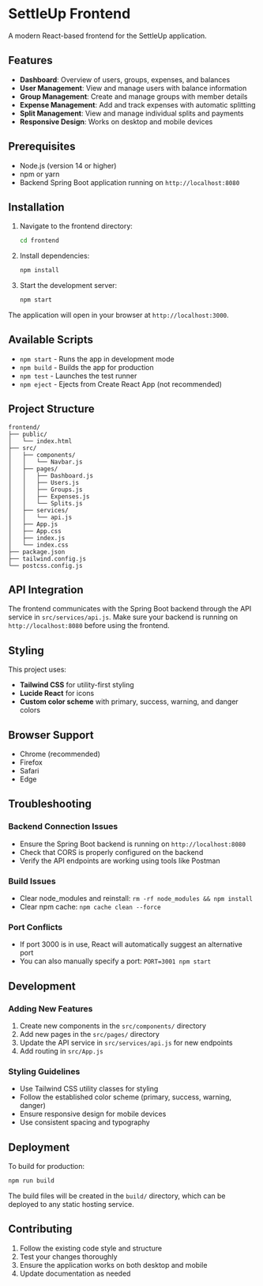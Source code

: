 # SettleUp Frontend

A modern React-based frontend for the SettleUp application.

## Features

- **Dashboard**: Overview of users, groups, expenses, and balances
- **User Management**: View and manage users with balance information
- **Group Management**: Create and manage groups with member details
- **Expense Management**: Add and track expenses with automatic splitting
- **Split Management**: View and manage individual splits and payments
- **Responsive Design**: Works on desktop and mobile devices

## Prerequisites

- Node.js (version 14 or higher)
- npm or yarn
- Backend Spring Boot application running on `http://localhost:8080`

## Installation

1. Navigate to the frontend directory:
   ```bash
   cd frontend
   ```

2. Install dependencies:
   ```bash
   npm install
   ```

3. Start the development server:
   ```bash
   npm start
   ```

The application will open in your browser at `http://localhost:3000`.

## Available Scripts

- `npm start` - Runs the app in development mode
- `npm build` - Builds the app for production
- `npm test` - Launches the test runner
- `npm eject` - Ejects from Create React App (not recommended)

## Project Structure

```
frontend/
├── public/
│   └── index.html
├── src/
│   ├── components/
│   │   └── Navbar.js
│   ├── pages/
│   │   ├── Dashboard.js
│   │   ├── Users.js
│   │   ├── Groups.js
│   │   ├── Expenses.js
│   │   └── Splits.js
│   ├── services/
│   │   └── api.js
│   ├── App.js
│   ├── App.css
│   ├── index.js
│   └── index.css
├── package.json
├── tailwind.config.js
└── postcss.config.js
```

## API Integration

The frontend communicates with the Spring Boot backend through the API service in `src/services/api.js`. Make sure your backend is running on `http://localhost:8080` before using the frontend.

## Styling

This project uses:
- **Tailwind CSS** for utility-first styling
- **Lucide React** for icons
- **Custom color scheme** with primary, success, warning, and danger colors

## Browser Support

- Chrome (recommended)
- Firefox
- Safari
- Edge

## Troubleshooting

### Backend Connection Issues
- Ensure the Spring Boot backend is running on `http://localhost:8080`
- Check that CORS is properly configured on the backend
- Verify the API endpoints are working using tools like Postman

### Build Issues
- Clear node_modules and reinstall: `rm -rf node_modules && npm install`
- Clear npm cache: `npm cache clean --force`

### Port Conflicts
- If port 3000 is in use, React will automatically suggest an alternative port
- You can also manually specify a port: `PORT=3001 npm start`

## Development

### Adding New Features
1. Create new components in the `src/components/` directory
2. Add new pages in the `src/pages/` directory
3. Update the API service in `src/services/api.js` for new endpoints
4. Add routing in `src/App.js`

### Styling Guidelines
- Use Tailwind CSS utility classes for styling
- Follow the established color scheme (primary, success, warning, danger)
- Ensure responsive design for mobile devices
- Use consistent spacing and typography

## Deployment

To build for production:
```bash
npm run build
```

The build files will be created in the `build/` directory, which can be deployed to any static hosting service.

## Contributing

1. Follow the existing code style and structure
2. Test your changes thoroughly
3. Ensure the application works on both desktop and mobile
4. Update documentation as needed 
